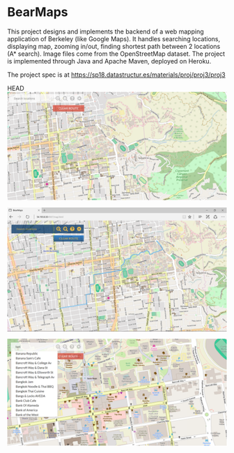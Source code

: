 # BearMaps

This project designs and implements the backend of a web mapping application of Berkeley (like Google Maps). It handles searching locations, displaying map, zooming in/out, finding shortest path between 2 locations (A* search). Image files come from the OpenStreetMap dataset. The project is implemented through Java and Apache Maven, deployed on Heroku. 

The project spec is at https://sp18.datastructur.es/materials/proj/proj3/proj3

HEAD
![Home Page](CAPTURE.png)

![Finding shortest path between two locations](findShortestPath.png)

![Query Autocomplete](queryAutocomplete.png)